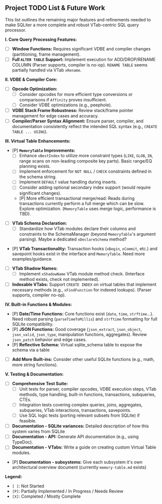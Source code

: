 ## Project TODO List & Future Work

This list outlines the remaining major features and refinements needed to make SQLiter a more complete and robust VTab-centric SQL query processor.

**I. Core Query Processing Features:**

*   [ ] **Window Functions:** Requires significant VDBE and compiler changes (partitioning, frame management).
*   [ ] **Full `ALTER TABLE` Support:** Implement execution for ADD/DROP/RENAME COLUMN (Parser supports, compiler is no-op). `RENAME TABLE` seems partially handled via VTab `xRename`.

**II. VDBE & Compiler Core:**

*   [ ] **Opcode Optimization:**
    *   [ ] Consider opcodes for more efficient type conversions or comparisons if `Affinity` proves insufficient.
    *   [ ] Consider VDBE optimizations (e.g., peephole).
*   [ ] **VDBE Stack Frame Robustness:** Review stack/frame pointer management for edge cases and accuracy.
*   [ ] **Compiler/Parser Syntax Alignment:** Ensure parser, compiler, and documentation consistently reflect the intended SQL syntax (e.g., `CREATE TABLE ... USING`).

**III. Virtual Table Enhancements:**

*   [P] **`MemoryTable` Improvements:**
    *   [ ] Enhance `xBestIndex` to utilize more constraint types (`LIKE`, `GLOB`, `IN`, range scans on non-leading composite key parts). Basic range/EQ planning exists.
    *   [ ] Implement enforcement for `NOT NULL` / `CHECK` constraints defined in the schema string.
    *   [ ] Implement `DEFAULT` value handling during inserts.
    *   [ ] Consider adding optional secondary index support (would require significant changes).
    *   [P] More efficient transactional merge/read: Reads during transactions currently perform a full merge which can be slow. Explore optimization. (`MemoryTable` uses merge logic, performance is TBD).
*   [ ] **VTab Schema Declaration:**
    *   [ ] Standardize how VTab modules declare their columns and constraints to the SchemaManager (beyond `MemoryTable`'s argument parsing). Maybe a dedicated `xDeclareSchema` method?
*   [P] **VTab Transactionality:** Transaction hooks (`xBegin`, `xCommit`, etc.) and savepoint hooks exist in the interface and `MemoryTable`. Need more examples/guidance.
*   [ ] **VTab Shadow Names:**
    *   [ ] Implement `xShadowName` VTab module method check. (Interface method exists, check not implemented).
*   [ ] **Indexable VTabs:** Support `CREATE INDEX` on virtual tables that implement necessary methods (e.g., `xFindFunction` for indexed lookups). (Parser supports, compiler no-op).

**IV. Built-in Functions & Modules:**

*   [P] **Date/Time Functions:** Core functions exist (`date`, `time`, `strftime`...). Need robust parsing (`parseTimeToMillis`) and `strftime` formatting for full SQLite compatibility.
*   [P] **JSON Functions:** Good coverage (`json_extract`, `json_object`, `json_valid`, `json_type`, manipulation functions, aggregates). Review `json_patch` behavior and edge cases.
*   [P] **Reflective Schema:** Virtual sqlite_schema table to expose the schema via a table
*   [ ] **Add More Built-ins:** Consider other useful SQLite functions (e.g., math, more string functions).

**V. Testing & Documentation:**

*   [ ] **Comprehensive Test Suite:**
    *   [ ] Unit tests for parser, compiler opcodes, VDBE execution steps, VTab methods, type handling, built-in functions, transactions, subqueries, CTEs.
    *   [ ] Integration tests covering complex queries, joins, aggregates, subqueries, VTab interactions, transactions, savepoints.
    *   [ ] Use SQL logic tests (porting relevant subsets from SQLite) if feasible.
*   [ ] **Documentation - SQLite variances:**  Detailed description of how this system varies from SQLite
*   [ ] **Documentation - API:** Generate API documentation (e.g., using TypeDoc).
*   [ ] **Documentation - VTabs:** Write a guide on creating custom Virtual Table modules.
*   [P] **Documentation - subsystems:** Give each subsystem it's own architectural overview document (currently `memory-table.md` exists)

**Legend:**
*   `[ ]`: Not Started
*   `[P]`: Partially Implemented / In Progress / Needs Review
*   `[X]`: Completed / Mostly Complete
